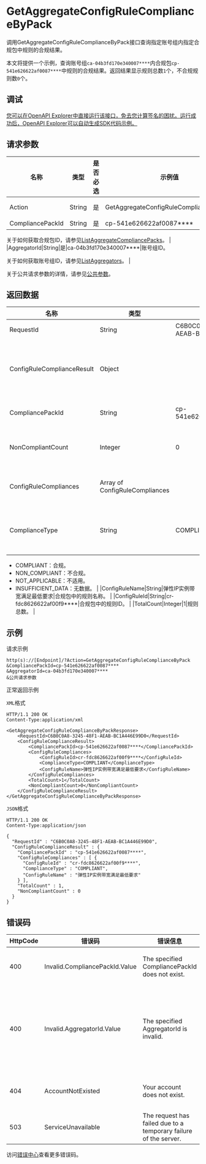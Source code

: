 # GetAggregateConfigRuleComplianceByPack

调用GetAggregateConfigRuleComplianceByPack接口查询指定账号组内指定合规包中规则的合规结果。

本文将提供一个示例，查询账号组`ca-04b3fd170e340007****`内合规包`cp-541e626622af0087****`中规则的合规结果。返回结果显示规则总数`1`个，不合规规则数`0`个。

## 调试

[您可以在OpenAPI Explorer中直接运行该接口，免去您计算签名的困扰。运行成功后，OpenAPI Explorer可以自动生成SDK代码示例。](https://api.aliyun.com/#product=Config&api=GetAggregateConfigRuleComplianceByPack&type=RPC&version=2020-09-07)

## 请求参数

|名称|类型|是否必选|示例值|描述|
|--|--|----|---|--|
|Action|String|是|GetAggregateConfigRuleComplianceByPack|要执行的操作，取值：**GetAggregateConfigRuleComplianceByPack**。 |
|CompliancePackId|String|是|cp-541e626622af0087\*\*\*\*|合规包ID。

 关于如何获取合规包ID，请参见[ListAggregateCompliancePacks](~~262059~~)。 |
|AggregatorId|String|是|ca-04b3fd170e340007\*\*\*\*|账号组ID。

 关于如何获取账号组ID，请参见[ListAggregators](~~255797~~)。 |

关于公共请求参数的详情，请参见[公共参数](~~251751~~)。

## 返回数据

|名称|类型|示例值|描述|
|--|--|---|--|
|RequestId|String|C6B0C0A8-3245-48F1-AEAB-BC1A446E99D0|请求ID。 |
|ConfigRuleComplianceResult|Object| |合规包中规则的合规结果。 |
|CompliancePackId|String|cp-541e626622af0087\*\*\*\*|合规包ID。 |
|NonCompliantCount|Integer|0|不合规规则数。 |
|ConfigRuleCompliances|Array of ConfigRuleCompliances| |规则合规包列表。 |
|ComplianceType|String|COMPLIANT|合规类型。取值：

 -   COMPLIANT：合规。
-   NON\_COMPLIANT：不合规。
-   NOT\_APPLICABLE：不适用。
-   INSUFFICIENT\_DATA：无数据。 |
|ConfigRuleName|String|弹性IP实例带宽满足最低要求|合规包中的规则名称。 |
|ConfigRuleId|String|cr-fdc8626622af00f9\*\*\*\*|合规包中的规则ID。 |
|TotalCount|Integer|1|规则总数。 |

## 示例

请求示例

```
http(s)://[Endpoint]/?Action=GetAggregateConfigRuleComplianceByPack
&CompliancePackId=cp-541e626622af0087****
&AggregatorId=ca-04b3fd170e340007****
&公共请求参数
```

正常返回示例

`XML`格式

```
HTTP/1.1 200 OK
Content-Type:application/xml

<GetAggregateConfigRuleComplianceByPackResponse>
	<RequestId>C6B0C0A8-3245-48F1-AEAB-BC1A446E99D0</RequestId>
	<ConfigRuleComplianceResult>
		<CompliancePackId>cp-541e626622af0087****</CompliancePackId>
		<ConfigRuleCompliances>
			<ConfigRuleId>cr-fdc8626622af00f9****</ConfigRuleId>
			<ComplianceType>COMPLIANT</ComplianceType>
			<ConfigRuleName>弹性IP实例带宽满足最低要求</ConfigRuleName>
		</ConfigRuleCompliances>
		<TotalCount>1</TotalCount>
		<NonCompliantCount>0</NonCompliantCount>
	</ConfigRuleComplianceResult>
</GetAggregateConfigRuleComplianceByPackResponse>
```

`JSON`格式

```
HTTP/1.1 200 OK
Content-Type:application/json

{
  "RequestId" : "C6B0C0A8-3245-48F1-AEAB-BC1A446E99D0",
  "ConfigRuleComplianceResult" : {
    "CompliancePackId" : "cp-541e626622af0087****",
    "ConfigRuleCompliances" : [ {
      "ConfigRuleId" : "cr-fdc8626622af00f9****",
      "ComplianceType" : "COMPLIANT",
      "ConfigRuleName" : "弹性IP实例带宽满足最低要求"
    } ],
    "TotalCount" : 1,
    "NonCompliantCount" : 0
  }
}
```

## 错误码

|HttpCode|错误码|错误信息|描述|
|--------|---|----|--|
|400|Invalid.CompliancePackId.Value|The specified CompliancePackId does not exist.|合规包ID不存在。|
|400|Invalid.AggregatorId.Value|The specified AggregatorId is invalid.|账号组ID不存在或无权限使用该账号组。|
|404|AccountNotExisted|Your account does not exist.|您的账号不存在。|
|503|ServiceUnavailable|The request has failed due to a temporary failure of the server.|服务不可用。|

访问[错误中心](https://error-center.aliyun.com/status/product/Config)查看更多错误码。

